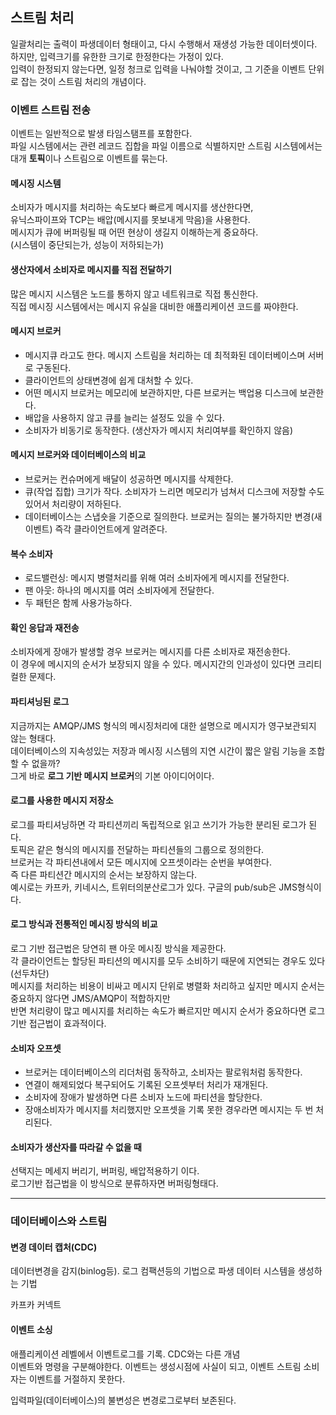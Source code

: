 ## 스트림 처리

일괄처리는 출력이 파생데이터 형태이고, 다시 수행해서 재생성 가능한 데이터셋이다.  
하지만, 입력크기를 유한한 크기로 한정한다는 가정이 있다.  
입력이 한정되지 않는다면, 일정 청크로 입력을 나눠야할 것이고, 그 기준을 이벤트 단위로 잡는 것이 스트림 처리의 개념이다.

### 이벤트 스트림 전송

이벤트는 일반적으로 발생 타임스탬프를 포함한다.  
파일 시스템에서는 관련 레코드 집합을 파일 이름으로 식별하지만 스트림 시스템에서는 대개 **토픽**이나 스트림으로 이벤트를 묶는다.

#### 메시징 시스템

소비자가 메시지를 처리하는 속도보다 빠르게 메시지를 생산한다면,  
유닉스파이프와 TCP는 배압(메시지를 못보내게 막음)을 사용한다.  
메시지가 큐에 버퍼링될 때 어떤 현상이 생길지 이해하는게 중요하다.  
(시스템이 중단되는가, 성능이 저하되는가)

#### 생산자에서 소비자로 메시지를 직접 전달하기

많은 메시지 시스템은 노드를 통하지 않고 네트워크로 직접 통신한다.  
직접 메시징 시스템에서는 메시지 유실을 대비한 애플리케이션 코드를 짜야한다.

#### 메시지 브로커

- 메시지큐 라고도 한다. 메시지 스트림을 처리하는 데 최적화된 데이터베이스며 서버로 구동된다.
- 클라이언트의 상태변경에 쉽게 대처할 수 있다.
- 어떤 메시지 브로커는 메모리에 보관하지만, 다른 브로커는 백업용 디스크에 보관한다.
- 배압을 사용하지 않고 큐를 늘리는 설정도 있을 수 있다.
- 소비자가 비동기로 동작한다. (생산자가 메시지 처리여부를 확인하지 않음)

#### 메시지 브로커와 데이터베이스의 비교

- 브로커는 컨슈머에게 배달이 성공하면 메시지를 삭제한다.
- 큐(작업 집합) 크기가 작다. 소비자가 느리면 메모리가 넘쳐서 디스크에 저장할 수도 있어서 처리량이 저하된다.
- 데이터베이스는 스냅숏을 기준으로 질의한다. 브로커는 질의는 불가하지만 변경(새 이벤트) 즉각 클라이언트에게 알려준다.

#### 복수 소비자

- 로드밸런싱: 메시지 병렬처리를 위해 여러 소비자에게 메시지를 전달한다.
- 팬 아웃: 하나의 메시지를 여러 소비자에게 전달한다.
- 두 패턴은 함께 사용가능하다.

#### 확인 응답과 재전송

소비자에게 장애가 발생할 경우 브로커는 메시지를 다른 소비자로 재전송한다.  
이 경우에 메시지의 순서가 보장되지 않을 수 있다. 메시지간의 인과성이 있다면 크리티컬한 문제다.

#### 파티셔닝된 로그

지금까지는 AMQP/JMS 형식의 메시징처리에 대한 설명으로 메시지가 영구보관되지 않는 형태다.  
데이터베이스의 지속성있는 저장과 메시징 시스템의 지연 시간이 짧은 알림 기능을 조합할 수 없을까?  
그게 바로 **로그 기반 메시지 브로커**의 기본 아이디어이다.

#### 로그를 사용한 메시지 저장소

로그를 파티셔닝하면 각 파티션끼리 독립적으로 읽고 쓰기가 가능한 분리된 로그가 된다.   
토픽은 같은 형식의 메시지를 전달하는 파티션들의 그룹으로 정의한다.  
브로커는 각 파티션내에서 모든 메시지에 오프셋이라는 순번을 부여한다.  
즉 다른 파티션간 메시지의 순서는 보장하지 않는다.  
예시로는 카프카, 키네시스, 트위터의분산로그가 있다. 구글의 pub/sub은 JMS형식이다.

#### 로그 방식과 전통적인 메시징 방식의 비교

로그 기반 접근법은 당연히 팬 아웃 메시징 방식을 제공한다.  
각 클라이언트는 할당된 파티션의 메시지를 모두 소비하기 때문에 지연되는 경우도 있다(선두차단)  
메시지를 처리하는 비용이 비싸고 메시지 단위로 병렬화 처리하고 싶지만 메시지 순서는 중요하지 않다면 JMS/AMQP이 적합하지만  
반면 처리량이 많고 메시지를 처리하는 속도가 빠르지만 메시지 순서가 중요하다면 로그 기반 접근법이 효과적이다.


#### 소비자 오프셋

- 브로커는 데이터베이스의 리더처럼 동작하고, 소비자는 팔로워처럼 동작한다.  
- 연결이 해제되었다 복구되어도 기록된 오프셋부터 처리가 재개된다.  
- 소비자에 장애가 발생하면 다른 소비자 노드에 파티션을 할당한다.
- 장애소비자가 메시지를 처리했지만 오프셋을 기록 못한 경우라면 메시지는 두 번 처리된다.

#### 소비자가 생산자를 따라갈 수 없을 때

선택지는 메세지 버리기, 버퍼링, 배압적용하기 이다.  
로그기반 접근법을 이 방식으로 분류하자면 버퍼링형태다.

---

### 데이터베이스와 스트림

#### 변경 데이터 캡처(CDC)

데이터변경을 감지(binlog등). 로그 컴팩션등의 기법으로 파생 데이터 시스템을 생성하는 기법

카프카 커넥트

#### 이벤트 소싱

애플리케이션 레벨에서 이벤트로그를 기록. CDC와는 다른 개념  
이벤트와 명령을 구분해야한다. 이벤트는 생성시점에 사실이 되고, 이벤트 스트림 소비자는 이벤트를 거절하지 못한다.

입력파일(데이터베이스)의 불변성은 변경로그로부터 보존된다. 
